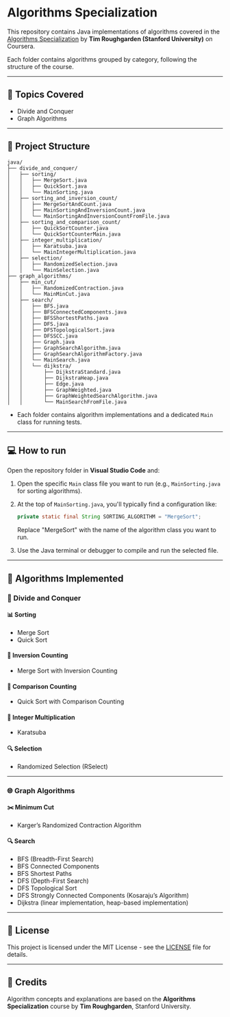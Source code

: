 # Algorithms Specialization

This repository contains Java implementations of algorithms covered in the [Algorithms Specialization](https://www.coursera.org/specializations/algorithms) by **Tim Roughgarden (Stanford University)** on Coursera.

Each folder contains algorithms grouped by category, following the structure of the course.

---

## 📘 Topics Covered

- Divide and Conquer
- Graph Algorithms

---

## 📁 Project Structure

```
java/
├── divide_and_conquer/
│   ├── sorting/
│   │   ├── MergeSort.java
│   │   ├── QuickSort.java
│   │   └── MainSorting.java
│   ├── sorting_and_inversion_count/
│   │   ├── MergeSortAndCount.java
│   │   ├── MainSortingAndInversionCount.java
│   │   └── MainSortingAndInversionCountFromFile.java
│   ├── sorting_and_comparison_count/
│   │   ├── QuickSortCounter.java
│   │   └── QuickSortCounterMain.java
│   ├── integer_multiplication/
│   │   ├── Karatsuba.java
│   │   └── MainIntegerMultiplication.java
│   ├── selection/
│   │   ├── RandomizedSelection.java
│   │   └── MainSelection.java
├── graph_algorithms/
│   ├── min_cut/
│   │   ├── RandomizedContraction.java
│   │   └── MainMinCut.java
│   ├── search/
│   │   ├── BFS.java
│   │   ├── BFSConnectedComponents.java
│   │   ├── BFSShortestPaths.java
│   │   ├── DFS.java
│   │   ├── DFSTopologicalSort.java
│   │   ├── DFSSCC.java
│   │   ├── Graph.java
│   │   ├── GraphSearchAlgorithm.java
│   │   ├── GraphSearchAlgorithmFactory.java
│   │   └── MainSearch.java
│   │   └── dijkstra/
│   │       ├── DijkstraStandard.java
│   │       ├── DijkstraHeap.java
│   │       ├── Edge.java
│   │       ├── GraphWeighted.java
│   │       ├── GraphWeightedSearchAlgorithm.java
│   │       └── MainSearchFromFile.java

```


- Each folder contains algorithm implementations and a dedicated `Main` class for running tests.

---

## 💻 How to run

Open the repository folder in **Visual Studio Code** and:

1. Open the specific `Main` class file you want to run (e.g., `MainSorting.java` for sorting algorithms).
2. At the top of `MainSorting.java`, you'll typically find a configuration like:

   ```java
   private static final String SORTING_ALGORITHM = "MergeSort";
   ```

   Replace "MergeSort" with the name of the algorithm class you want to run.

4. Use the Java terminal or debugger to compile and run the selected file.

---

## 📖 Algorithms Implemented

### 🧠 Divide and Conquer

#### 📊 Sorting
- Merge Sort
- Quick Sort

#### 🔄 Inversion Counting
- Merge Sort with Inversion Counting

#### 🔄 Comparison Counting
- Quick Sort with Comparison Counting

#### 🧮 Integer Multiplication
- Karatsuba  

#### 🔍 Selection
- Randomized Selection (RSelect)

---

### 🌐 Graph Algorithms

#### ✂️ Minimum Cut
- Karger’s Randomized Contraction Algorithm

#### 🔍 Search
- BFS (Breadth-First Search)
- BFS Connected Components
- BFS Shortest Paths
- DFS (Depth-First Search)
- DFS Topological Sort
- DFS Strongly Connected Components (Kosaraju’s Algorithm)
- Dijkstra (linear implementation, heap-based implementation)

---

## 📜 License

This project is licensed under the MIT License - see the [LICENSE](LICENSE) file for details.

---

## 🙏 Credits

Algorithm concepts and explanations are based on the **Algorithms Specialization** course by **Tim Roughgarden**, Stanford University.


